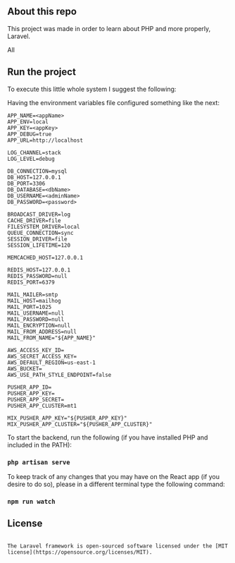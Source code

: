 
## About this repo
This project was made in order to learn about PHP and more properly, Laravel.

All 

## Run the project
To execute this little whole system I suggest the following:

Having the environment variables file configured something like the next:
``` 
APP_NAME=<appName>
APP_ENV=local
APP_KEY=<appKey>
APP_DEBUG=true
APP_URL=http://localhost

LOG_CHANNEL=stack
LOG_LEVEL=debug

DB_CONNECTION=mysql
DB_HOST=127.0.0.1
DB_PORT=3306
DB_DATABASE=<dbName>
DB_USERNAME=<adminName>
DB_PASSWORD=<password>

BROADCAST_DRIVER=log
CACHE_DRIVER=file
FILESYSTEM_DRIVER=local
QUEUE_CONNECTION=sync
SESSION_DRIVER=file
SESSION_LIFETIME=120

MEMCACHED_HOST=127.0.0.1

REDIS_HOST=127.0.0.1
REDIS_PASSWORD=null
REDIS_PORT=6379

MAIL_MAILER=smtp
MAIL_HOST=mailhog
MAIL_PORT=1025
MAIL_USERNAME=null
MAIL_PASSWORD=null
MAIL_ENCRYPTION=null
MAIL_FROM_ADDRESS=null
MAIL_FROM_NAME="${APP_NAME}"

AWS_ACCESS_KEY_ID=
AWS_SECRET_ACCESS_KEY=
AWS_DEFAULT_REGION=us-east-1
AWS_BUCKET=
AWS_USE_PATH_STYLE_ENDPOINT=false

PUSHER_APP_ID=
PUSHER_APP_KEY=
PUSHER_APP_SECRET=
PUSHER_APP_CLUSTER=mt1

MIX_PUSHER_APP_KEY="${PUSHER_APP_KEY}"
MIX_PUSHER_APP_CLUSTER="${PUSHER_APP_CLUSTER}"
```

To start the backend, run the following (if you have installed PHP and included in the PATH):
### `php artisan serve`

To keep track of any changes that you may have on the React app (if you desire to do so),
please in a different terminal type the following command:
### `npm run watch`

## License

```

The Laravel framework is open-sourced software licensed under the [MIT license](https://opensource.org/licenses/MIT).
